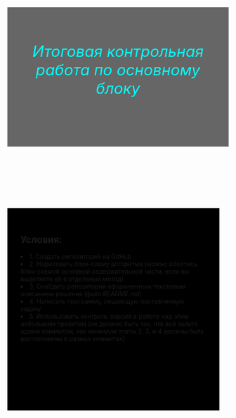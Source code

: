 <style>
header 
{
  background-color: #666;
  padding: 30px;
  text-align: center;
  font-size: 35px;
  color: #00FFFF;
}
article 
{
  float: left;
  padding: 30px;
  width: 84%;
  background-color: #000;
  height: 400px;
}
</style>
<header>
  <h6>Итоговая контрольная работа по основному блоку
</h6>
</header>
<article>
<h2>Условия:</H2>
<li> 1. Создать репозиторий на GitHub</li>
<li>2. Нарисовать блок-схему алгоритма (можно обойтись блок-схемой основной содержательной части, если вы выделяете её в отдельный метод)</li>
<li>3. Снабдить репозиторий оформленным текстовым описанием решения (файл README.md)
<li>4. Написать программу, решающую поставленную задачу</li>
<li>5. Использовать контроль версий в работе над этим небольшим проектом (не должно быть так, что всё залито одним коммитом, как минимум этапы 2, 3, и 4 должны быть расположены в разных коммитах)</li></ul> </article>
